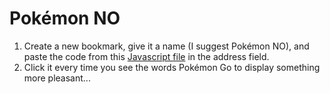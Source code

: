 # Pokémon NO

1. Create a new bookmark, give it a name (I suggest Pokémon NO), and paste the code from this [Javascript file](https://raw.githubusercontent.com/TiagoDevezas/pokemonno/master/pokemonNo.js) in the address field.
2. Click it every time you see the words Pokémon Go to display something more pleasant...

